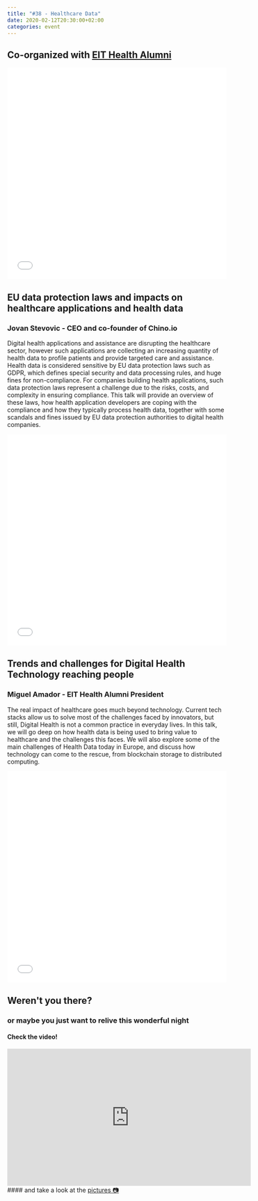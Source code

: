 ```yaml
---
title: "#38 - Healthcare Data"
date: 2020-02-12T20:30:00+02:00
categories: event
---
```


## Co-organized with [EIT Health Alumni](//www.eithealth.eu/alumni)

<iframe src="//www.slideshare.net/slideshow/embed_code/key/gGPbSbslIp0Mn7" width="100%" height="485" frameborder="0" marginwidth="0" marginheight="0" scrolling="no" allowfullscreen> </iframe>

## EU data protection laws and impacts on healthcare applications and health data

### Jovan Stevovic - CEO and co-founder of Chino.io

Digital health applications and assistance are disrupting the healthcare sector, however such applications are collecting an increasing quantity of health data to profile patients and provide targeted care and assistance. Health data is considered sensitive by EU data protection laws such as GDPR, which defines special security and data processing rules, and huge fines for non-compliance. For companies building health applications, such data protection laws represent a challenge due to the risks, costs, and complexity in ensuring compliance. This talk will provide an overview of these laws, how health application developers are coping with the compliance and how they typically process health data, together with some scandals and fines issued by EU data protection authorities to digital health companies.

<iframe src="//www.slideshare.net/slideshow/embed_code/key/8S8KRgrEV0lYaI" width="100%" height="485" frameborder="0" marginwidth="0" marginheight="0" scrolling="no" allowfullscreen> </iframe>

## Trends and challenges for Digital Health Technology reaching people

### Miguel Amador - EIT Health Alumni President

The real impact of healthcare goes much beyond technology. Current tech stacks allow us to solve most of the challenges faced by innovators, but still, Digital Health is not a common practice in everyday lives. In this talk, we will go deep on how health data is being used to bring value to healthcare and the challenges this faces. We will also explore some of the main challenges of Health Data today in Europe, and discuss how technology can come to the rescue, from blockchain storage to distributed computing.

<iframe src="//www.slideshare.net/slideshow/embed_code/key/3uCZi2vPtqNqtR" width="100%" height="485" frameborder="0" marginwidth="0" marginheight="0" scrolling="no" allowfullscreen> </iframe>

## Weren't you there?

### or maybe you just want to relive this wonderful night

<section class="fb-links">

#### Check the video!

<iframe width="560" height="315" src="https://www.youtube.com/embed/FrxxVUWuK4g?start=583" frameborder="0" allow="accelerometer; autoplay; clipboard-write; encrypted-media; gyroscope; picture-in-picture" allowfullscreen></iframe>
#### and take a look at the <a id="fb_photo_album" class="btn-facebook" target="_blank" href="//bit.ly/ST-38p">pictures &#128247;</a>
</section>
